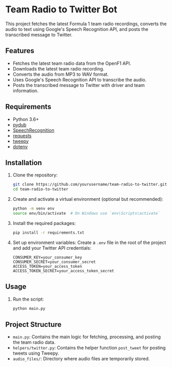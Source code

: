 # Team Radio to Twitter Bot

This project fetches the latest Formula 1 team radio recordings, converts the audio to text using Google's Speech Recognition API, and posts the transcribed message to Twitter.

## Features

- Fetches the latest team radio data from the OpenF1 API.
- Downloads the latest team radio recording.
- Converts the audio from MP3 to WAV format.
- Uses Google's Speech Recognition API to transcribe the audio.
- Posts the transcribed message to Twitter with driver and team information.

## Requirements

- Python 3.6+
- [pydub](https://github.com/jiaaro/pydub)
- [SpeechRecognition](https://pypi.org/project/SpeechRecognition/)
- [requests](https://pypi.org/project/requests/)
- [tweepy](https://www.tweepy.org/)
- [dotenv](https://pypi.org/project/python-dotenv/)

## Installation

1. Clone the repository:

   ```bash
   git clone https://github.com/yourusername/team-radio-to-twitter.git
   cd team-radio-to-twitter
   ```

2. Create and activate a virtual environment (optional but recommended):

   ```bash
   python -m venv env
   source env/bin/activate  # On Windows use `env\Scripts\activate`
   ```

3. Install the required packages:

   ```bash
   pip install -r requirements.txt
   ```

4. Set up environment variables:
   Create a `.env` file in the root of the project and add your Twitter API credentials:
   ```plaintext
   CONSUMER_KEY=your_consumer_key
   CONSUMER_SECRET=your_consumer_secret
   ACCESS_TOKEN=your_access_token
   ACCESS_TOKEN_SECRET=your_access_token_secret
   ```

## Usage

1. Run the script:
   ```bash
   python main.py
   ```

## Project Structure

- `main.py`: Contains the main logic for fetching, processing, and posting the team radio data.
- `helpers/twitter.py`: Contains the helper function `post_tweet` for posting tweets using Tweepy.
- `audio_files/`: Directory where audio files are temporarily stored.
